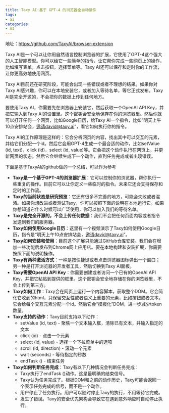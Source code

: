 ```yaml
---
title: Taxy AI:基于 GPT-4 的浏览器全自动插件
tags: 
- ai
categories:
- AI
---
```


地址：https://github.com/TaxyAI/browser-extension


Taxy AI是一个可以让你用自然语言控制浏览器的扩展，它使用了GPT-4这个强大的人工智能模型。你可以给它一些简单的指令，让它帮你完成一些网页上的操作，比如填写表单，点击按钮，选择菜单等。Taxy AI还可以保存和定时你的工作流，让你更高效地使用网页。

Taxy AI目前还在研究阶段，可能会出现一些错误或者不理想的结果。如果你对Taxy AI感兴趣，你可以在本地安装它，或者加入等待名单，等它正式发布。Taxy AI是完全开源的，不会把你的数据上传到任何地方。

要使用Taxy AI，你需要先在浏览器上安装它，然后获取一个OpenAI API Key，并把它输入到Taxy AI的设置里。这个密钥会安全地保存在你的浏览器里。然后你就可以打开任何一个网页，比如Google日历，给Taxy AI一个指令，比如“明天上午10点安排站会，邀请david@taxy.ai”，看它如何执行你的指令。

Taxy AI的工作原理是这样的：它会分析网页的内容，找出其中可以交互的元素，并给它们分配一个id。然后它会用GPT-4生成一个最合适的动作，比如setValue (id, text)，click (id)，select (id, value)等。它会把这个动作执行在网页上，并更新网页的状态。然后它会继续生成下一个动作，直到任务完成或者出现错误。

下面是基于TaxyAI的github做的一个总结，可以作为参考

- **Taxy是一个基于GPT-4的浏览器扩展**：它可以控制你的浏览器，帮你执行一些重复的操作。目前它可以让你定义一些临时的指令。未来它还会支持保存和定时的工作流。
- **Taxy的当前状态是研究预览**：它还有很多不完善的地方，可能会失败或者混淆。如果你想改进或者测试Taxy，你可以按照下面的说明在本地运行它。如果你想知道它什么时候可以广泛使用，你可以加入我们的等待名单。
- **Taxy是完全开源的，不会上传任何数据**：我们不会把任何页面内容或者指令发送到我们的服务器。
- **Taxy如何使用Google日历**：这里有一个视频演示了Taxy如何使用Google日历，指令是“明天上午10点安排站会，邀请david@taxy.ai”。
- **Taxy如何安装和使用**：目前这个扩展只能通过GitHub仓库安装。我们会在增加一些功能后发布到Chrome网上应用店。要在本地构建和安装扩展，你需要按照下面的说明操作。
- **Taxy有两种激活方式**：一种是按快捷键或者点击浏览器图标弹出一个窗口；另一种是打开浏览器的开发者工具，然后切换到Taxy AI面板。
- **Taxy需要OpenAI API Key**：你需要创建或者访问一个已有的OpenAI API Key，并把它粘贴到提供的框里。这个密钥会安全地存储在你的浏览器里，不会上传到第三方。
- **Taxy如何工作**：Taxy会在网页上运行一个内容脚本，获取整个DOM。它会简化它收到的html，只保留交互性或者语义上重要的元素，比如按钮或者文本。它会给每个交互元素分配一个id。然后它会“模板化”DOM，进一步减少token数量。
- **Taxy支持的动作**：Taxy目前支持以下动作：
  - setValue (id, text) - 聚焦一个文本输入框，清除已有文本，并输入指定的文本
  - click (id) - 点击一个元素
  - select (id, value) - 选择一个下拉菜单中的选项
  - scroll (id, direction) - 滚动一个元素
  - wait (seconds) - 等待指定的秒数
  - endTask () - 结束任务
- **Taxy如何判断任务完成**：Taxy有以下几种情况会判断任务完成：
  - Taxy执行了endTask ()动作。这是最明确的结束信号。
  - Taxy认为任务完成了。根据DOM和之前的动作历史，Taxy可能会返回一个表示任务完成的信号，而不是一个动作。
  - 用户停止了任务执行。用户可以随时停止Taxy的执行，不用等待它完成。
  - 发生了错误。Taxy的安全优先架构会导致它在遇到意外响应时自动停止执行。
